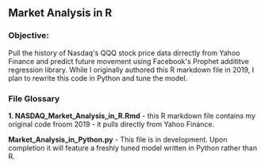 ## Market Analysis in R

### Objective:
Pull the history of Nasdaq's QQQ stock price data dirrectly from Yahoo Finance and predict future movement using Facebook's Prophet addititve regression library. 
While I originally authored this R markdown file in 2019, I plan to rewrite this code in Python and tune the model.

### File Glossary
**1. NASDAQ_Market_Analysis_in_R.Rmd** - this R markdown file contains my original code froom 2019 - it pulls directly from Yahoo Finance.

**Market_Analysis_in_Python.py** - This file is in development. Upon completion it will feature a freshly tuned model written in Python rather than R.
